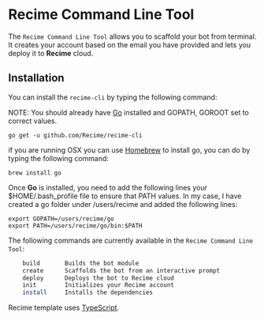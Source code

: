 # Recime Command Line Tool

The `Recime Command Line Tool` allows you to scaffold your bot from terminal. It creates your account based on the email you have provided and lets you deploy it to **Recime** cloud.


## Installation

You can install the `recime-cli` by typing the following command:

NOTE: You should already have [Go](https://golang.org/doc/install) installed and GOPATH, GOROOT set to correct values.

    go get -u github.com/Recime/recime-cli


if you are running OSX you can use [Homebrew](http://brew.sh/) to install go, you can do by typing the following command:

    brew install go


Once **Go** is installed, you need to add the following lines your $HOME/.bash_profile file to ensure that PATH values. In my case, I have created a go folder under /users/recime and added the following lines:

    export GOPATH=/users/recime/go
    export PATH=/users/recime/go/bin:$PATH
    

The following commands are currently available in the `Recime Command Line Tool`:

```bash
    build       Builds the bot module
    create      Scaffolds the bot from an interactive prompt
    deploy      Deploys the bot to Recime cloud
    init        Initializes your Recime account
    install     Installs the dependencies
```

Recime template uses [TypeScript](https://www.typescriptlang.org/docs/tutorial.html).
